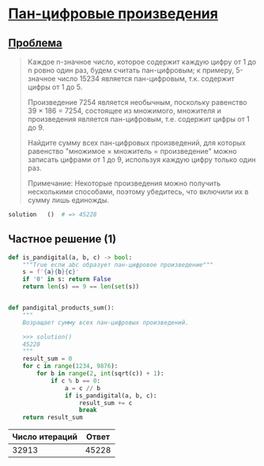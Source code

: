 # [Пан-цифровые произведения](TODO)

## [Проблема](https://euler.jakumo.org/problems/view/32.html)

> Каждое n-значное число, которое содержит каждую цифру от 1 до n ровно один раз, будем считать пан-цифровым; к примеру, 5-значное число 15234 является пан-цифровым, т.к. содержит цифры от 1 до 5.
>
>Произведение 7254 является необычным, поскольку равенство 39 × 186 = 7254, состоящее из множимого, множителя и произведения является пан-цифровым, т.е. содержит цифры от 1 до 9.
>
>Найдите сумму всех пан-цифровых произведений, для которых равенство "множимое × множитель = произведение" можно записать цифрами от 1 до 9, используя каждую цифру только один раз.
>
>Примечание: Некоторые произведения можно получить несколькими способами, поэтому убедитесь, что включили их в сумму лишь единожды.

``` python
solution   ()  # => 45228
```


## Частное решение (1)

```python
def is_pandigital(a, b, c) -> bool:
    """True если abc образует пан-цифровое произведение"""
    s = f'{a}{b}{c}'
    if '0' in s: return False
    return len(s) == 9 == len(set(s))


def pandigital_products_sum():
    """
    Возращает сумму всех пан-цифровых произведений.

    >>> solution()
    45228
    """
    result_sum = 0
    for c in range(1234, 9876):
        for b in range(2, int(sqrt(c)) + 1):
            if c % b == 0:
                a = c // b
                if is_pandigital(a, b, c):
                    result_sum += c
                    break
    return result_sum
```

|Число итераций|Ответ|
|---  | --- |
|32913|45228|
